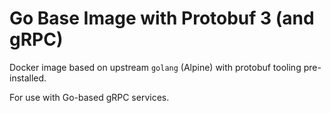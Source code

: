 # Go Base Image with Protobuf 3 (and gRPC)

Docker image based on upstream ``golang`` (Alpine) with protobuf tooling
pre-installed.

For use with Go-based gRPC services.
